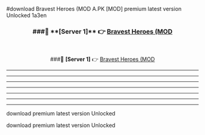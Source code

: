 #download Bravest Heroes (MOD A.PK [MOD] premium latest version Unlocked 1a3en 



<div align="center">
<h3>###🔹 **[Server 1]** 👉 <a href="https://download1apk.web.app/">Bravest Heroes (MOD</a></h3><br>


###🔹 **[Server 1]** 👉 <a href="https://download1apk.web.app/">Bravest Heroes (MOD</a></h3>
</div>



----------------------------------------------------------

----------------------------------------------------------

----------------------------------------------------------

----------------------------------------------------------

----------------------------------------------------------

----------------------------------------------------------

----------------------------------------------------------

download premium latest version Unlocked

download premium latest version Unlocked
